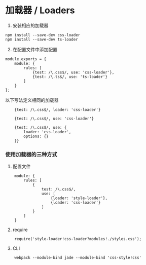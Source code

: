 # 加载器 / Loaders
1. 安装相应的加载器
```
npm install --save-dev css-loader
npm install --save-dev ts-loader
```
2. 在配置文件中添加配置
```
module.exports = {
    module: {
        rules: [
            {test: /\.css$/, use: 'css-loader'},
            {test: /\.ts$/, use: 'ts-loader'}
        ]
    }
};
```
以下写法定义相同的加载器
```
    {test: /\.css$/, loader: 'css-loader'}
    
    {test: /\.css$/, use: 'css-loader'}
    
    {test: /\.css$/, use: {
        loader: 'css-loader',
        options: {}
    }}
```
### 使用加载器的三种方式
1. 配置文件
```
    module: {
        rules: [
            {
                test: /\.css$/,
                use: [
                    {loader: 'style-loader'},
                    {loader: 'css-loader'}
                ]
            }
        ]
    }
```
2. require
```
    require('style-loader!css-loader?modules!./styles.css');
```
3. CLI
```
    webpack --module-bind jade --module-bind 'css-style!css'
```